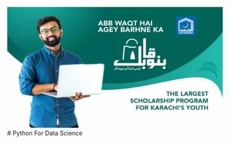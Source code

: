 <img src="https://github.com/Umersaeed81/linkedin/blob/main/TT8.png?raw=true" alt="My cool logo"/>
# Python For Data Science
